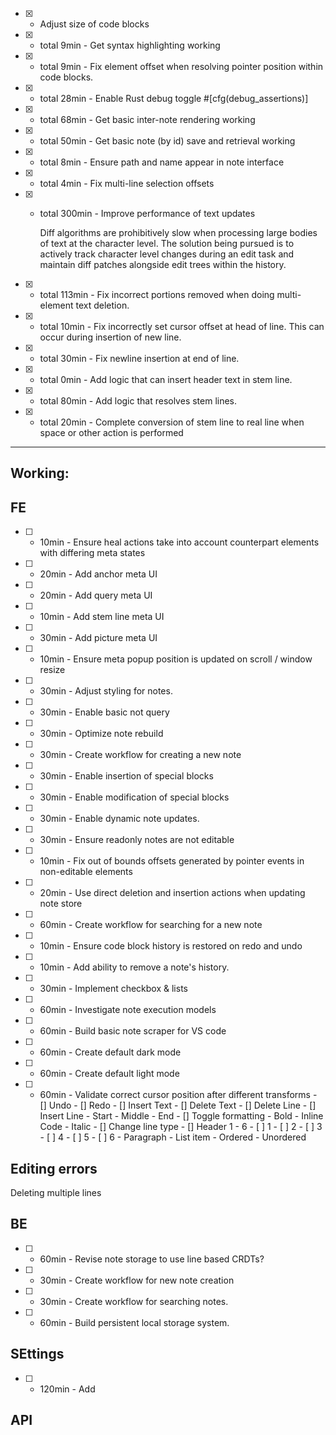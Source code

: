 - [x] - Adjust size of code blocks
- [x] - total 9min - Get syntax highlighting working
- [x] - total 9min - Fix element offset when resolving pointer position within code blocks.
- [x] - total 28min -  Enable Rust debug toggle
                #[cfg(debug_assertions)]
- [x] - total 68min - Get basic inter-note rendering working
- [x] - total 50min - Get basic note (by id) save and retrieval working
- [x] - total 8min - Ensure path and name appear in note interface
- [x] - total 4min - Fix multi-line selection offsets
- [x] - total 300min - Improve performance of text updates

    Diff algorithms are prohibitively slow when processing large bodies of text at the
    character level. The solution being pursued is to actively track character level
    changes during an edit task and maintain diff patches alongside edit trees
    within the history.
- [x] - total 113min - Fix incorrect portions removed when doing multi-element text deletion.
- [x] - total 10min - Fix incorrectly set cursor offset at head of line. This can occur during insertion of new line.
- [x] - total 30min - Fix newline insertion at end of line.
- [x] - total 0min - Add logic that can insert header text in stem line.
- [x] - total 80min - Add logic that resolves stem lines.
- [x] - total 20min - Complete conversion of stem line to real line when space or other action is performed

---

## Working:


## FE
- [ ] - 10min - Ensure heal actions take into account counterpart elements with differing meta states
- [ ] - 20min - Add anchor meta UI
- [ ] - 20min - Add query meta UI
- [ ] - 10min - Add stem line meta UI
- [ ] - 30min - Add picture meta UI
- [ ] - 10min - Ensure meta popup position is updated on scroll / window resize
- [ ] - 30min - Adjust styling for notes. 
- [ ] - 30min - Enable basic not query 
- [ ] - 30min - Optimize note rebuild
- [ ] - 30min - Create workflow for creating a new note
- [ ] - 30min - Enable insertion of special blocks
- [ ] - 30min - Enable modification of special blocks
- [ ] - 30min - Enable dynamic note updates. 
- [ ] - 30min - Ensure readonly notes are not editable
- [ ] - 10min - Fix out of bounds offsets generated by pointer events in non-editable elements

- [ ] - 20min - Use direct deletion and insertion actions when updating note store
- [ ] - 60min - Create workflow for searching for a new note
- [ ] - 10min - Ensure code block history is restored on redo and undo
- [ ] - 10min - Add ability to remove a note's history.
- [ ] - 30min - Implement checkbox & lists
- [ ] - 60min - Investigate note execution models
- [ ] - 60min - Build basic note scraper for VS code
- [ ] - 60min - Create default dark mode
- [ ] - 60min - Create default light mode
- [ ] - 60min - Validate correct cursor position after different transforms
                - [] Undo
                - [] Redo
                - [] Insert Text
                - [] Delete Text
                - [] Delete Line
                - [] Insert Line
                    - Start
                    - Middle
                    - End
                - [] Toggle formatting
                    - Bold
                    - Inline Code
                    - Italic
                - [] Change line type
                    - [] Header 1 - 6
                        - [ ] 1
                        - [ ] 2
                        - [ ] 3 
                        - [ ] 4
                        - [ ] 5
                        - [ ] 6
                    - Paragraph
                    - List item
                        - Ordered
                        - Unordered

## Editing errors

Deleting multiple lines

## BE

- [ ] - 60min - Revise note storage to use line based CRDTs?
- [ ] - 30min - Create workflow for new note creation
- [ ] - 30min - Create workflow for searching notes.
- [ ] - 60min - Build persistent local storage system.

## SEttings

- [ ] - 120min - Add 

## API